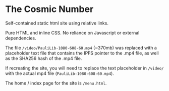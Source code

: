 # The Cosmic Number

Self-contained static html site using relative links.

Pure HTML and inline CSS. No reliance on Javascript or external dependencies.

The file `/video/PauliLib-1080-608-60.mp4` (~370mb) was replaced with a placeholder text file that contains the IPFS pointer to the .mp4 file, as well as the SHA256 hash of the .mp4 file.

If recreating the site, you will need to replace the text placeholder in `/video/` with the actual mp4 file (`PauliLib-1080-608-60.mp4`).

The home / index page for the site is `/menu.html`.
